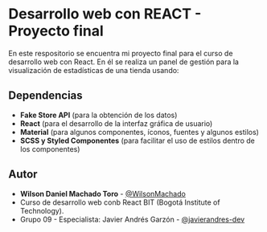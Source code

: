 
# Desarrollo web con REACT - Proyecto final

En este respositorio se encuentra mi proyecto final para el curso de desarrollo web con React. En él se realiza un panel de gestión para la visualización de estadísticas de una tienda usando:




## Dependencias

- **Fake Store API** (para la obtención de los datos)
- **React** (para el desarrollo de la interfaz gráfica de usuario)
- **Material** (para algunos componentes, íconos, fuentes y algunos estilos)
- **SCSS y Styled Componentes** (para facilitar el uso de estilos dentro de los componentes)



## Autor

- **Wilson Daniel Machado Toro** - [@WilsonMachado](https://github.com/WilsonMachado) 
- Curso de desarrollo web conb React BIT (Bogotá Institute of Technology).
- Grupo 09 - Especialista: Javier Andrés Garzón - [@javierandres-dev](https://github.com/javierandres-dev)

